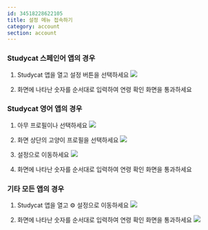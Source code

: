 ```yaml
---
id: 34518228622105
title: 설정 메뉴 접속하기
category: account 
section: account
---
```

### Studycat 스페인어 앱의 경우

1. Studycat 앱을 열고 설정 버튼을 선택하세요
![](https://help.studycat.com/hc/article_attachments/34518228606873)

2. 화면에 나타난 숫자를 순서대로 입력하여 연령 확인 화면을 통과하세요

### Studycat 영어 앱의 경우

1. 아무 프로필이나 선택하세요
![](https://help.studycat.com/hc/article_attachments/34518228607769)

2. 화면 상단의 고양이 프로필을 선택하세요
![](https://help.studycat.com/hc/article_attachments/34518215417241)

3. 설정으로 이동하세요
![](https://help.studycat.com/hc/article_attachments/34518215418265)

4. 화면에 나타난 숫자를 순서대로 입력하여 연령 확인 화면을 통과하세요

### 기타 모든 앱의 경우

1. Studycat 앱을 열고 ⚙️ 설정으로 이동하세요
![](https://help.studycat.com/hc/article_attachments/34518228611353)

2. 화면에 나타난 숫자를 순서대로 입력하여 연령 확인 화면을 통과하세요
![](https://help.studycat.com/hc/article_attachments/34518215421977)